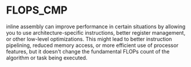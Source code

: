 # FLOPS_CMP
inline assembly can improve performance in certain situations by allowing you to use architecture-specific instructions, better register management, or other low-level optimizations. This might lead to better instruction pipelining, reduced memory access, or more efficient use of processor features, but it doesn't change the fundamental FLOPs count of the algorithm or task being executed.

